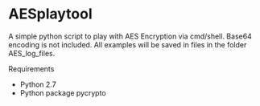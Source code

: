 # AESplaytool
A simple python script to play with AES Encryption via cmd/shell. Base64 encoding is not included.
All examples will be saved in files in the folder AES_log_files.

Requirements

- Python 2.7
- Python package pycrypto 

